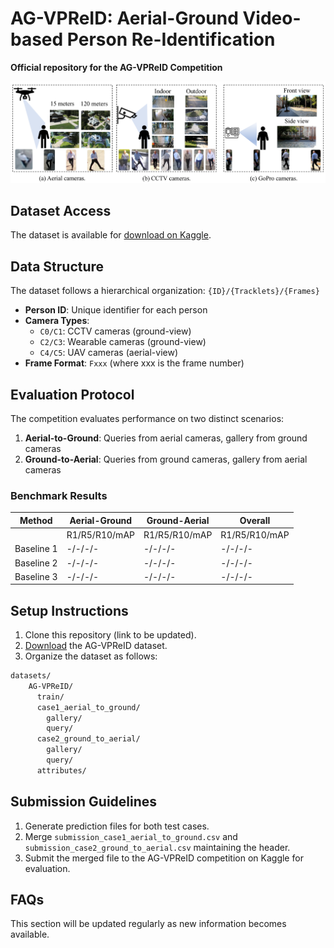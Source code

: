 # AG-VPReID: Aerial-Ground Video-based Person Re-Identification

**Official repository for the AG-VPReID Competition**

![Sample images from the dataset](imgs/samples.png)

## Dataset Access
The dataset is available for [download on Kaggle](https://www.kaggle.com/competitions/agvpreid25/data).

## Data Structure
The dataset follows a hierarchical organization: `{ID}/{Tracklets}/{Frames}`

- **Person ID**: Unique identifier for each person
- **Camera Types**:
  - `C0/C1`: CCTV cameras (ground-view)
  - `C2/C3`: Wearable cameras (ground-view)
  - `C4/C5`: UAV cameras (aerial-view)
- **Frame Format**: `Fxxx` (where xxx is the frame number)

## Evaluation Protocol
The competition evaluates performance on two distinct scenarios:
1. **Aerial-to-Ground**: Queries from aerial cameras, gallery from ground cameras
2. **Ground-to-Aerial**: Queries from ground cameras, gallery from aerial cameras

### Benchmark Results

| **Method** | **Aerial-Ground** | **Ground-Aerial** | **Overall** |
|------------|-------------------|-------------------|-------------|
|            | R1/R5/R10/mAP     | R1/R5/R10/mAP     | R1/R5/R10/mAP |
| Baseline 1 | -/-/-/-           | -/-/-/-           | -/-/-/-       |
| Baseline 2 | -/-/-/-           | -/-/-/-           | -/-/-/-       |
| Baseline 3 | -/-/-/-           | -/-/-/-           | -/-/-/-       |

## Setup Instructions
1. Clone this repository (link to be updated).
2. [Download](https://www.kaggle.com/competitions/agvpreid25/data) the AG-VPReID dataset.
3. Organize the dataset as follows:

```bash
datasets/
    AG-VPReID/
      train/
      case1_aerial_to_ground/
        gallery/
        query/
      case2_ground_to_aerial/
        gallery/
        query/
      attributes/
```

## Submission Guidelines
1. Generate prediction files for both test cases.
2. Merge `submission_case1_aerial_to_ground.csv` and `submission_case2_ground_to_aerial.csv` maintaining the header.
3. Submit the merged file to the AG-VPReID competition on Kaggle for evaluation.

## FAQs
This section will be updated regularly as new information becomes available.
